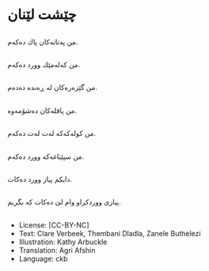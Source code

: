 # چێشت لێنان

##
من پەتاتەكان پاك دەكەم.

##
من كەلەمێك وورد دەكەم.

##
من گێزەرەكان لە ڕەندە دەدەم.

##
من پاقلەكان دەشۆمەوە.

##
من كولەكەكە لەت لەت دەكەم.

##
من سپێناغەكە وورد دەكەم.

##
دایكم پیاز وورد دەكات.

##
پیازی ووردكراو وام لێ دەكات كە بگریم.

##
* License: [CC-BY-NC]
* Text: Clare Verbeek, Thembani Dladla, Zanele Buthelezi
* Illustration: Kathy Arbuckle
* Translation: Agri Afshin
* Language: ckb
